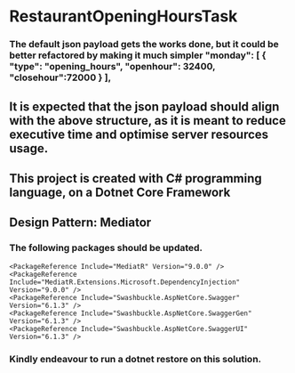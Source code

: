 # RestaurantOpeningHoursTask
### The default json payload gets the works done, but it could be better refactored by making it much simpler "monday": [ { "type": "opening_hours", "openhour": 32400, "closehour":72000 } ],

## It is expected that the json payload should align with the above structure, as it is meant to reduce executive time and optimise server resources usage.

## This project is created with C# programming language, on a Dotnet Core Framework

## Design Pattern: Mediator 

### The following packages should be updated.

```
<PackageReference Include="MediatR" Version="9.0.0" />
<PackageReference Include="MediatR.Extensions.Microsoft.DependencyInjection" Version="9.0.0" />
<PackageReference Include="Swashbuckle.AspNetCore.Swagger" Version="6.1.3" />
<PackageReference Include="Swashbuckle.AspNetCore.SwaggerGen" Version="6.1.3" />
<PackageReference Include="Swashbuckle.AspNetCore.SwaggerUI" Version="6.1.3" />
```
### Kindly endeavour to run a dotnet restore on this solution.

